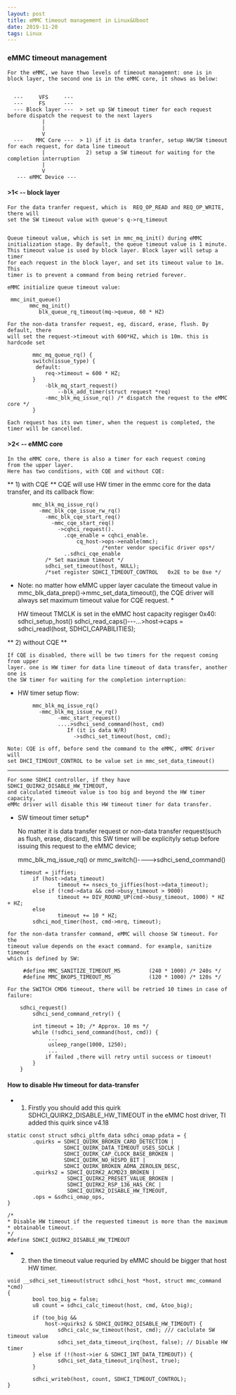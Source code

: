 ```yaml
---
layout: post
title: eMMC timeout management in Linux&Uboot
date: 2019-11-20 
tags: Linux
---
```


### eMMC timeout management  

    For the eMMC, we have thwo levels of timeout managemnt: one is in block layer, the second one is in the eMMC core, it shows as below:     
    

      ---     VFS     ---
      ---     FS      ---
      --- Block layer ---  > set up SW timeout timer for each request before dispatch the request to the next layers
      	       |
      	       |
      	       V
      ---    MMC Core ---  > 1) if it is data tranfer, setup HW/SW timeout for each request, for data line timeout    
               |             2) setup a SW timeout for waiting for the completion interruption    
               |
               V
       --- eMMC Device ---        


#### >1< -- block layer
 
    For the data tranfer request, which is  REQ_OP_READ and REQ_OP_WRITE, there will  
    set the SW timeout value with queue's q->rq_timeout  
    

    Queue timeout value, which is set in mmc_mq_init() during eMMC
    initialization stage. By default, the queue timeout value is 1 minute.
    This timeout value is used by block layer. Block layer will setup a timer
    for each request in the block layer, and set its timeout value to 1m. This
    timer is to prevent a command from being retried forever.
	
    eMMC initialize queue timeout value:
    
    
```
 mmc_init_queue()
       mmc_mq_init()
          blk_queue_rq_timeout(mq->queue, 60 * HZ)
```

    
          
    
    For the non-data transfer request, eg, discard, erase, flush. By default, there
    will set the request->timeout with 600*HZ, which is 10m. this is hardcode set    
    

```
		mmc_mq_queue_rq() {
		switch(issue_type) {
		 default:
			req->timeout = 600 * HZ;
		}
			-blk_mq_start_request()
				--blk_add_timer(struct request *req)
			-mmc_blk_mq_issue_rq() /* dispatch the request to the eMMC core */
		}
```

		 
	Each request has its own timer, when the request is completed, the timer will be cancelled.  
	
	
#### >2< -- eMMC core

	In the eMMC core, there is also a timer for each request coming
	from the upper layer.
	Here has two conditions, with CQE and without CQE:

** 1) with CQE **
	CQE will use HW timer in the emmc core for the data transfer, and its callback flow:
	
```
		mmc_blk_mq_issue_rq()
		  -mmc_blk_cqe_issue_rw_rq()
		    -mmc_blk_cqe_start_req()
		      -mmc_cqe_start_req()
		        ->cqhci_request().
		          .cqe_enable = cqhci_enable.
		              cq_host->ops->enable(mmc);                                       
                              /*enter vendor specific driver ops*/                
			      ..sdhci_cqe_enable
			/* Set maximum timeout */  
			sdhci_set_timeout(host, NULL);
			/*set register SDHCI_TIMEOUT_CONTROL   0x2E to be 0xe */   
```

* Note: no matter how eMMC upper layer caculate the timeout value in 
	 mmc_blk_data_prep()->mmc_set_data_timeout(), the CQE driver will
	 always set maximum timeout value for CQE request. *  
	  
	  
	HW timeout TMCLK is set in the eMMC host capacity regisger 0x40:  
	sdhci_setup_host()
	  sdhci_read_caps()---...>host->caps = sdhci_readl(host, SDHCI_CAPABILITIES);

** 2) without CQE **
	
	If CQE is disabled, there will be two timers for the request coming from upper
	layer. one is HW timer for data line timeout of data transfer, another one is
	the SW timer for waiting for the completion interruption:  
	
* HW timer setup flow:  
	
```
		mmc_blk_mq_issue_rq()
		  -mmc_blk_mq_issue_rw_rq()
		    	-mmc_start_request()
		    	....>sdhci_send_command(host, cmd)
		    	   If (it is data W/R)
		    	     ->sdhci_set_timeout(host, cmd);
```
	Note: CQE is off, before send the command to the eMMC, eMMC driver will
	set DHCI_TIMEOUT_CONTROL to be value set in mmc_set_data_timeout()
	
	
----------------------
	For some SDHCI controller, if they have SDHCI_QUIRK2_DISABLE_HW_TIMEOUT,
	and calculated timeout value is too big and beyond the HW timer capacity,
	eMMc driver will disable this HW timeout timer for data transfer.  
	
	
* SW timeout timer setup*
	
	No matter it is data transfer request or non-data transfer request(such as flush,
	erase, discard), this SW timer will be explicityly setup before issuing this
	request to the eMMC device;  
	
	mmc_blk_mq_issue_rq() or mmc_switch()---->sdhci_send_command()  
	  
```
	timeout = jiffies;                                                       
        if (host->data_timeout)                                                  
                timeout += nsecs_to_jiffies(host->data_timeout);                 
        else if (!cmd->data && cmd->busy_timeout > 9000)                         
                timeout += DIV_ROUND_UP(cmd->busy_timeout, 1000) * HZ + HZ;      
        else                                                                     
                timeout += 10 * HZ;                                              
        sdhci_mod_timer(host, cmd->mrq, timeout);
```

	  
	
	
	for the non-data transfer command, eMMC will choose SW timeout. For the
	timeout value depends on the exact command. for example, sanitize timeout
	which is defined by SW:
	
	
```
	 #define MMC_SANITIZE_TIMEOUT_MS         (240 * 1000) /* 240s */
	 #define MMC_BKOPS_TIMEOUT_MS            (120 * 1000) /* 120s */
```

	


	For the SWITCH CMD6 timeout, there will be retried 10 times in case of failure:


```
	sdhci_request()
		sdhci_send_command_retry() {

		int timeout = 10; /* Approx. 10 ms */
		while (!sdhci_send_command(host, cmd)) {
			 ...
			 usleep_range(1000, 1250);
			 ...
			if failed ,there will retry until success or timoeut!
		}
	}
```


#### How to disable Hw timeout for data-transfer


* 1. Firstly you should add this quirk SDHCI_QUIRK2_DISABLE_HW_TIMEOUT in the eMMC host driver,
TI added this quirk since v4.18

```
static const struct sdhci_pltfm_data sdhci_omap_pdata = {                            
        .quirks = SDHCI_QUIRK_BROKEN_CARD_DETECTION |                                
                  SDHCI_QUIRK_DATA_TIMEOUT_USES_SDCLK |                              
                  SDHCI_QUIRK_CAP_CLOCK_BASE_BROKEN |                                
                  SDHCI_QUIRK_NO_HISPD_BIT |                                         
                  SDHCI_QUIRK_BROKEN_ADMA_ZEROLEN_DESC,                              
        .quirks2 = SDHCI_QUIRK2_ACMD23_BROKEN |                                      
                   SDHCI_QUIRK2_PRESET_VALUE_BROKEN |                                
                   SDHCI_QUIRK2_RSP_136_HAS_CRC |                                    
                   SDHCI_QUIRK2_DISABLE_HW_TIMEOUT,                                  
        .ops = &sdhci_omap_ops,                                                  
}
```


```
/*
* Disable HW timeout if the requested timeout is more than the maximum          
* obtainable timeout.                                                           
*/                                                                           
#define SDHCI_QUIRK2_DISABLE_HW_TIMEOUT
```


* 2. then the timeout value requried by eMMC should be bigger that host HW timer.



```
void __sdhci_set_timeout(struct sdhci_host *host, struct mmc_command *cmd)           
{                                                                                
        bool too_big = false;                                                    
        u8 count = sdhci_calc_timeout(host, cmd, &too_big);                      
                                                                                 
        if (too_big &&                                                           
            host->quirks2 & SDHCI_QUIRK2_DISABLE_HW_TIMEOUT) {                   
                sdhci_calc_sw_timeout(host, cmd); /// caclulate SW timeout value                             
                sdhci_set_data_timeout_irq(host, false); // Disable HW timer                     
        } else if (!(host->ier & SDHCI_INT_DATA_TIMEOUT)) {                      
                sdhci_set_data_timeout_irq(host, true);                          
        }                                                                        
                                                                                 
        sdhci_writeb(host, count, SDHCI_TIMEOUT_CONTROL);         
}

```



